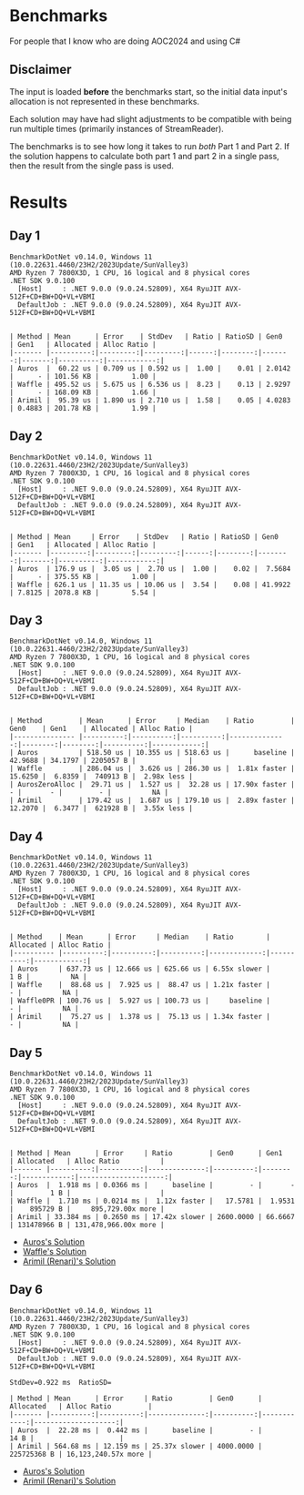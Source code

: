 # Benchmarks
For people that I know who are doing AOC2024 and using C#

## Disclaimer
The input is loaded **before** the benchmarks start, so the initial data input's allocation is not represented in these benchmarks.

Each solution may have had slight adjustments to be compatible with being run multiple times (primarily instances of StreamReader).

The benchmarks is to see how long it takes to run *both* Part 1 and Part 2. If the solution happens to calculate both part 1 and part 2 in a single pass, then the result from the single pass is used.

# Results

## Day 1

```
BenchmarkDotNet v0.14.0, Windows 11 (10.0.22631.4460/23H2/2023Update/SunValley3)
AMD Ryzen 7 7800X3D, 1 CPU, 16 logical and 8 physical cores
.NET SDK 9.0.100
  [Host]     : .NET 9.0.0 (9.0.24.52809), X64 RyuJIT AVX-512F+CD+BW+DQ+VL+VBMI
  DefaultJob : .NET 9.0.0 (9.0.24.52809), X64 RyuJIT AVX-512F+CD+BW+DQ+VL+VBMI


| Method | Mean      | Error    | StdDev   | Ratio | RatioSD | Gen0   | Gen1   | Allocated | Alloc Ratio |
|------- |----------:|---------:|---------:|------:|--------:|-------:|-------:|----------:|------------:|
| Auros  |  60.22 us | 0.709 us | 0.592 us |  1.00 |    0.01 | 2.0142 |      - | 101.56 KB |        1.00 |
| Waffle | 495.52 us | 5.675 us | 6.536 us |  8.23 |    0.13 | 2.9297 |      - | 168.09 KB |        1.66 |
| Arimil |  95.39 us | 1.890 us | 2.710 us |  1.58 |    0.05 | 4.0283 | 0.4883 | 201.78 KB |        1.99 |
```

## Day 2

```
BenchmarkDotNet v0.14.0, Windows 11 (10.0.22631.4460/23H2/2023Update/SunValley3)
AMD Ryzen 7 7800X3D, 1 CPU, 16 logical and 8 physical cores
.NET SDK 9.0.100
  [Host]     : .NET 9.0.0 (9.0.24.52809), X64 RyuJIT AVX-512F+CD+BW+DQ+VL+VBMI
  DefaultJob : .NET 9.0.0 (9.0.24.52809), X64 RyuJIT AVX-512F+CD+BW+DQ+VL+VBMI


| Method | Mean     | Error    | StdDev   | Ratio | RatioSD | Gen0    | Gen1   | Allocated | Alloc Ratio |
|------- |---------:|---------:|---------:|------:|--------:|--------:|-------:|----------:|------------:|
| Auros  | 176.9 us |  3.05 us |  2.70 us |  1.00 |    0.02 |  7.5684 |      - | 375.55 KB |        1.00 |
| Waffle | 626.1 us | 11.35 us | 10.06 us |  3.54 |    0.08 | 41.9922 | 7.8125 | 2078.8 KB |        5.54 |
```

## Day 3

```
BenchmarkDotNet v0.14.0, Windows 11 (10.0.22631.4460/23H2/2023Update/SunValley3)
AMD Ryzen 7 7800X3D, 1 CPU, 16 logical and 8 physical cores
.NET SDK 9.0.100
  [Host]     : .NET 9.0.0 (9.0.24.52809), X64 RyuJIT AVX-512F+CD+BW+DQ+VL+VBMI
  DefaultJob : .NET 9.0.0 (9.0.24.52809), X64 RyuJIT AVX-512F+CD+BW+DQ+VL+VBMI


| Method         | Mean      | Error     | Median    | Ratio         | Gen0    | Gen1    | Allocated | Alloc Ratio |
|--------------- |----------:|----------:|----------:|--------------:|--------:|--------:|----------:|------------:|
| Auros          | 518.50 us | 10.355 us | 518.63 us |      baseline | 42.9688 | 34.1797 | 2205057 B |             |
| Waffle         | 286.04 us |  3.626 us | 286.30 us |  1.81x faster | 15.6250 |  6.8359 |  740913 B |  2.98x less |
| AurosZeroAlloc |  29.71 us |  1.527 us |  32.28 us | 17.90x faster |       - |       - |         - |          NA |
| Arimil         | 179.42 us |  1.687 us | 179.10 us |  2.89x faster | 12.2070 |  6.3477 |  621928 B |  3.55x less |
```

## Day 4

```
BenchmarkDotNet v0.14.0, Windows 11 (10.0.22631.4460/23H2/2023Update/SunValley3)
AMD Ryzen 7 7800X3D, 1 CPU, 16 logical and 8 physical cores
.NET SDK 9.0.100
  [Host]     : .NET 9.0.0 (9.0.24.52809), X64 RyuJIT AVX-512F+CD+BW+DQ+VL+VBMI
  DefaultJob : .NET 9.0.0 (9.0.24.52809), X64 RyuJIT AVX-512F+CD+BW+DQ+VL+VBMI


| Method    | Mean      | Error     | Median    | Ratio        | Allocated | Alloc Ratio |
|---------- |----------:|----------:|----------:|-------------:|----------:|------------:|
| Auros     | 637.73 us | 12.666 us | 625.66 us | 6.55x slower |       1 B |          NA |
| Waffle    |  88.68 us |  7.925 us |  88.47 us | 1.21x faster |         - |          NA |
| Waffle0PR | 100.76 us |  5.927 us | 100.73 us |     baseline |         - |          NA |
| Arimil    |  75.27 us |  1.378 us |  75.13 us | 1.34x faster |         - |          NA |
```

## Day 5

```
BenchmarkDotNet v0.14.0, Windows 11 (10.0.22631.4460/23H2/2023Update/SunValley3)
AMD Ryzen 7 7800X3D, 1 CPU, 16 logical and 8 physical cores
.NET SDK 9.0.100
  [Host]     : .NET 9.0.0 (9.0.24.52809), X64 RyuJIT AVX-512F+CD+BW+DQ+VL+VBMI
  DefaultJob : .NET 9.0.0 (9.0.24.52809), X64 RyuJIT AVX-512F+CD+BW+DQ+VL+VBMI


| Method | Mean      | Error     | Ratio         | Gen0      | Gen1    | Allocated   | Alloc Ratio          |
|------- |----------:|----------:|--------------:|----------:|--------:|------------:|---------------------:|
| Auros  |  1.918 ms | 0.0366 ms |      baseline |         - |       - |         1 B |                      |
| Waffle |  1.710 ms | 0.0214 ms |  1.12x faster |   17.5781 |  1.9531 |    895729 B |     895,729.00x more |
| Arimil | 33.384 ms | 0.2650 ms | 17.42x slower | 2600.0000 | 66.6667 | 131478966 B | 131,478,966.00x more |
```

* [Auros's Solution](src/Day05/Program.cs)
* [Waffle's Solution](https://github.com/GiantWaffleCode/AoC2024/blob/master/Day05/Program.cs)
* [Arimil (Renari)'s Solution](https://github.com/Renari/AoC2024/blob/master/5/Program.cs)

## Day 6
```
BenchmarkDotNet v0.14.0, Windows 11 (10.0.22631.4460/23H2/2023Update/SunValley3)
AMD Ryzen 7 7800X3D, 1 CPU, 16 logical and 8 physical cores
.NET SDK 9.0.100
  [Host]     : .NET 9.0.0 (9.0.24.52809), X64 RyuJIT AVX-512F+CD+BW+DQ+VL+VBMI
  DefaultJob : .NET 9.0.0 (9.0.24.52809), X64 RyuJIT AVX-512F+CD+BW+DQ+VL+VBMI

StdDev=0.922 ms  RatioSD=

| Method | Mean      | Error     | Ratio         | Gen0      | Allocated   | Alloc Ratio         |
|------- |----------:|----------:|--------------:|----------:|------------:|--------------------:|
| Auros  |  22.28 ms |  0.442 ms |      baseline |         - |        14 B |                     |
| Arimil | 564.68 ms | 12.159 ms | 25.37x slower | 4000.0000 | 225725368 B | 16,123,240.57x more |
```

* [Auros's Solution](src/Day06/Program.cs)
* [Arimil (Renari)'s Solution](https://github.com/Renari/AoC2024/blob/master/6/Program.cs)